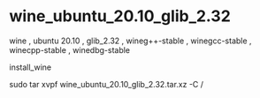 # wine_ubuntu_20.10_glib_2.32
wine , ubuntu 20.10 , glib_2.32 , wineg++-stable , winegcc-stable , winecpp-stable , winedbg-stable

install_wine

sudo tar xvpf wine_ubuntu_20.10_glib_2.32.tar.xz -C /

